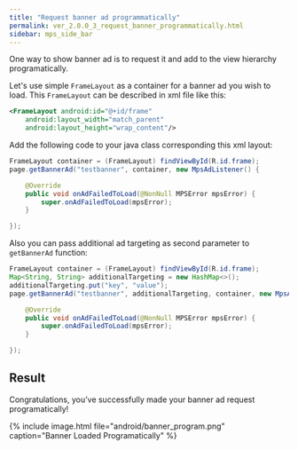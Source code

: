```yaml
---
title: "Request banner ad programmatically"
permalink: ver_2.0.0_3_request_banner_programmatically.html
sidebar: mps_side_bar
---
```

One way to show banner ad is to request it and add to the view hierarchy programatically.

Let's use simple ```FrameLayout``` as a container for a banner ad you wish to load. This ```FrameLayout``` can be described in xml file like this:

```xml
<FrameLayout android:id="@+id/frame"
	android:layout_width="match_parent"
	android:layout_height="wrap_content"/>
```

Add the following code to your java class corresponding this xml layout:

```java
FrameLayout container = (FrameLayout) findViewById(R.id.frame);
page.getBannerAd("testbanner", container, new MpsAdListener() {

	@Override
	public void onAdFailedToLoad(@NonNull MPSError mpsError) {
		super.onAdFailedToLoad(mpsError);
	}

});
```

Also you can pass additional ad targeting as second parameter to `getBannerAd` function:

```java
FrameLayout container = (FrameLayout) findViewById(R.id.frame);
Map<String, String> additionalTargeting = new HashMap<>();
additionalTargeting.put("key", "value");
page.getBannerAd("testbanner", additionalTargeting, container, new MpsAdListener() {

	@Override
	public void onAdFailedToLoad(@NonNull MPSError mpsError) {
		super.onAdFailedToLoad(mpsError);
	}

});
```

## Result

Congratulations, you’ve successfully made your banner ad request programatically!

{% include image.html file="android/banner_program.png" caption="Banner Loaded Programatically" %}
